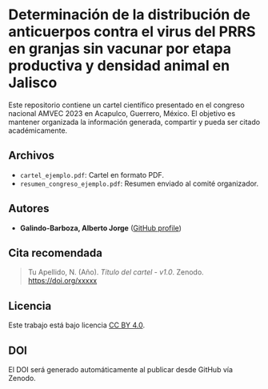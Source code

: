 # Determinación de la distribución de anticuerpos contra el virus del PRRS en granjas sin vacunar por etapa productiva y densidad animal en Jalisco

Este repositorio contiene un cartel científico presentado en el congreso nacional AMVEC 2023 en Acapulco, Guerrero, México. El objetivo es mantener organizada la información generada, compartir y pueda ser citado académicamente.

## Archivos

- `cartel_ejemplo.pdf`: Cartel en formato PDF.
- `resumen_congreso_ejemplo.pdf`: Resumen enviado al comité organizador.

## Autores

- **Galindo-Barboza, Alberto Jorge** ([GitHub profile](https://github.com/aljogaba))

## Cita recomendada

> Tu Apellido, N. (Año). *Título del cartel - v1.0*. Zenodo. https://doi.org/xxxxx

## Licencia

Este trabajo está bajo licencia [CC BY 4.0](https://creativecommons.org/licenses/by/4.0/).

## DOI

El DOI será generado automáticamente al publicar desde GitHub vía Zenodo.
